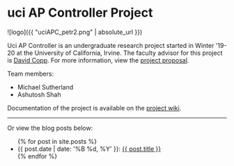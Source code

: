 # uci AP Controller Project

![logo]({{ "uciAPC_petr2.png" | absolute_url  }})

Uci AP Controller is an undergraduate research project started in Winter '19-20 at the University of California, Irvine. The faculty advisor for this project is [David Copp](http://engineering.uci.edu/users/david-copp). For more information, view the [project proposal](Project_Proposal.html).

Team members:
+ Michael Sutherland
+ Ashutosh Shah

Documentation of the project is available on the [project wiki](https://github.com/rland93/uciAPC/wiki).

---

Or view the blog posts below:
<ul>
  {% for post in site.posts %}
    <li>
      {{ post.date |  date: '%B %d, %Y' }}: <a href="{{ post.url }}">{{ post.title }}</a>
    </li>
  {% endfor %}
</ul>
